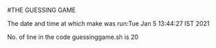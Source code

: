 #THE GUESSING GAME

The date and time at which make was run:Tue Jan  5 13:44:27 IST 2021

No. of line in the code guessinggame.sh is 20
